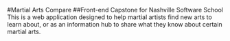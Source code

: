 #Martial Arts Compare
##Front-end Capstone for Nashville Software School
This is a web application designed to help martial artists find new arts to learn about, or as an information hub to share what they know about certain martial arts.